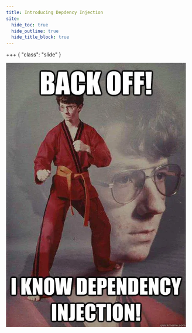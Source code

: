 ```yaml
---
title: Introducing Depdency Injection
site:
  hide_toc: true
  hide_outline: true
  hide_title_block: true
---
```


+++ { "class": "slide" }

![](../../../../media/dependency-injection.webp)
